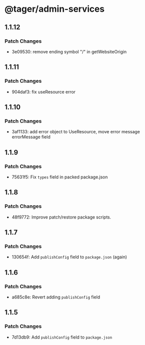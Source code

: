 # @tager/admin-services

## 1.1.12

### Patch Changes

- 3e09530: remove ending symbol "/" in getWebsiteOrigin

## 1.1.11

### Patch Changes

- 904daf3: fix useResource error

## 1.1.10

### Patch Changes

- 3af1133: add error object to UseResource, move error message errorMessage field

## 1.1.9

### Patch Changes

- 75631f5: Fix `types` field in packed package.json

## 1.1.8

### Patch Changes

- 48f9772: Improve patch/restore package scripts.

## 1.1.7

### Patch Changes

- 130654f: Add `publishConfig` field to `package.json` (again)

## 1.1.6

### Patch Changes

- a685c8e: Revert adding `publishConfig` field

## 1.1.5

### Patch Changes

- 7d13db9: Add `publishConfig` field to `package.json`
